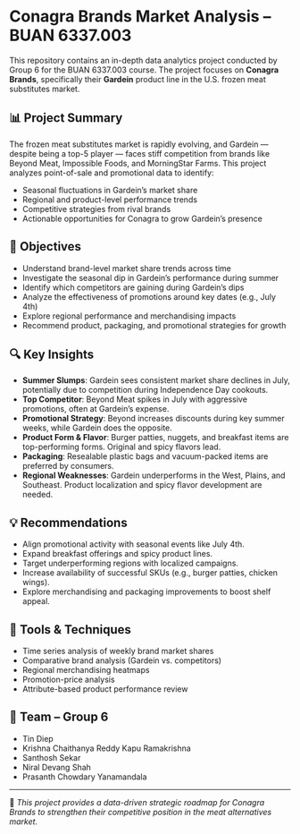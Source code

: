 # Conagra Brands Market Analysis – BUAN 6337.003

This repository contains an in-depth data analytics project conducted by Group 6 for the BUAN 6337.003 course. The project focuses on **Conagra Brands**, specifically their **Gardein** product line in the U.S. frozen meat substitutes market.

## 📊 Project Summary

The frozen meat substitutes market is rapidly evolving, and Gardein — despite being a top-5 player — faces stiff competition from brands like Beyond Meat, Impossible Foods, and MorningStar Farms. This project analyzes point-of-sale and promotional data to identify:

- Seasonal fluctuations in Gardein’s market share
- Regional and product-level performance trends
- Competitive strategies from rival brands
- Actionable opportunities for Conagra to grow Gardein’s presence

## 🎯 Objectives

- Understand brand-level market share trends across time
- Investigate the seasonal dip in Gardein’s performance during summer
- Identify which competitors are gaining during Gardein’s dips
- Analyze the effectiveness of promotions around key dates (e.g., July 4th)
- Explore regional performance and merchandising impacts
- Recommend product, packaging, and promotional strategies for growth

## 🔍 Key Insights

- **Summer Slumps**: Gardein sees consistent market share declines in July, potentially due to competition during Independence Day cookouts.
- **Top Competitor**: Beyond Meat spikes in July with aggressive promotions, often at Gardein’s expense.
- **Promotional Strategy**: Beyond increases discounts during key summer weeks, while Gardein does the opposite.
- **Product Form & Flavor**: Burger patties, nuggets, and breakfast items are top-performing forms. Original and spicy flavors lead.
- **Packaging**: Resealable plastic bags and vacuum-packed items are preferred by consumers.
- **Regional Weaknesses**: Gardein underperforms in the West, Plains, and Southeast. Product localization and spicy flavor development are needed.

## 💡 Recommendations

- Align promotional activity with seasonal events like July 4th.
- Expand breakfast offerings and spicy product lines.
- Target underperforming regions with localized campaigns.
- Increase availability of successful SKUs (e.g., burger patties, chicken wings).
- Explore merchandising and packaging improvements to boost shelf appeal.

## 🧠 Tools & Techniques

- Time series analysis of weekly brand market shares
- Comparative brand analysis (Gardein vs. competitors)
- Regional merchandising heatmaps
- Promotion-price analysis
- Attribute-based product performance review

## 👥 Team – Group 6

- Tin Diep  
- Krishna Chaithanya Reddy Kapu Ramakrishna  
- Santhosh Sekar  
- Niral Devang Shah  
- Prasanth Chowdary Yanamandala

---

📌 *This project provides a data-driven strategic roadmap for Conagra Brands to strengthen their competitive position in the meat alternatives market.*
